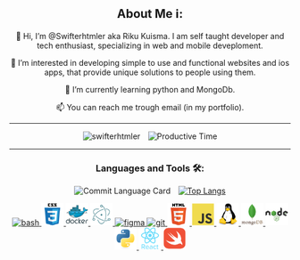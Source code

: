 <div align="center"> <h2>About Me ℹ️:</h2></div>

<div align="center">

 👋 Hi, I’m @Swifterhtmler aka Riku Kuisma. I am self taught developer and tech enthusiast,
    specializing in web and mobile deveploment.
  
 👀 I’m interested in developing simple to use and functional websites and ios apps, that provide unique solutions to people using them.
  
 🌱 I’m currently learning python and MongoDb.
  
 📫 You can reach me trough email (in my portfolio).

</div>  

---






<!---
Swifterhtmler/Swifterhtmler is a ✨ special ✨ repository because its `README.md` (this file) appears on your GitHub profile.
You can click the Preview link to take a look at your changes.
--->

<!---
<div align="left">
<p>&nbsp;<img align="left" src="https://github-readme-stats.vercel.app/api?username=swifterhtmler&show_icons=true&locale=en" alt="swifterhtmler" /></p>
</div>

<div align="right">
<img align="right" src="http://github-profile-summary-cards.vercel.app/api/cards/productive-time?username=swifterhtmler&theme=github&utcOffset=2">
</div>
--->

<p align="center">
<img src="https://github-readme-stats.vercel.app/api?username=swifterhtmler&show_icons=true&locale=en" alt="swifterhtmler" style="margin-right: 10px;" />
        <img src="http://github-profile-summary-cards.vercel.app/api/cards/productive-time?username=swifterhtmler&theme=github&utcOffset=2" alt="Productive Time" width="334" />
    </p>

---

<h3 align="center">Languages and Tools 🛠️:</h3>

<p align="center">
  <img src="http://github-profile-summary-cards.vercel.app/api/cards/most-commit-language?username=swifterhtmler&theme=github&exclude=php" alt="Commit Language Card" style="margin-right: 10px;"/>
  <a href="https://github.com/anuraghazra/github-readme-stats">
    <img src="https://github-readme-stats.vercel.app/api/top-langs/?username=swifterhtmler&layout=compact&theme=vision-friendly-light" alt="Top Langs" width="363"/>
  </a>
</p>

<p align="center"> <a href="https://www.gnu.org/software/bash/" target="_blank" rel="noreferrer"> <img src="https://www.vectorlogo.zone/logos/gnu_bash/gnu_bash-icon.svg" alt="bash" width="40" height="40"/> </a>       <a href="https://www.w3schools.com/css/" target="_blank" rel="noreferrer"> <img src="https://raw.githubusercontent.com/devicons/devicon/master/icons/css3/css3-original-wordmark.svg" alt="css3" width="40" height="40"/> </a> <a href="https://www.docker.com/" target="_blank" rel="noreferrer"> <img src="https://raw.githubusercontent.com/devicons/devicon/master/icons/docker/docker-original-wordmark.svg" alt="docker" width="40" height="40"/> </a> <a href="https://www.electronjs.org" target="_blank" rel="noreferrer"> <img src="https://raw.githubusercontent.com/devicons/devicon/master/icons/electron/electron-original.svg" alt="electron" width="40" height="40"/> </a> <a href="https://www.figma.com/" target="_blank" rel="noreferrer"> <img src="https://www.vectorlogo.zone/logos/figma/figma-icon.svg" alt="figma" width="40" height="40"/> </a> <a href="https://git-scm.com/" target="_blank" rel="noreferrer"> <img src="https://www.vectorlogo.zone/logos/git-scm/git-scm-icon.svg" alt="git" width="40" height="40"/> </a> <a href="https://www.w3.org/html/" target="_blank" rel="noreferrer"> <img src="https://raw.githubusercontent.com/devicons/devicon/master/icons/html5/html5-original-wordmark.svg" alt="html5" width="40" height="40"/> </a> <a href="https://developer.mozilla.org/en-US/docs/Web/JavaScript" target="_blank" rel="noreferrer"> <img src="https://raw.githubusercontent.com/devicons/devicon/master/icons/javascript/javascript-original.svg" alt="javascript" width="40" height="40"/> </a> <a href="https://www.linux.org/" target="_blank" rel="noreferrer"> <img src="https://raw.githubusercontent.com/devicons/devicon/master/icons/linux/linux-original.svg" alt="linux" width="40" height="40"/> </a> <a href="https://www.mongodb.com/" target="_blank" rel="noreferrer"> <img src="https://raw.githubusercontent.com/devicons/devicon/master/icons/mongodb/mongodb-original-wordmark.svg" alt="mongodb" width="40" height="40"/> </a> <a href="https://nodejs.org" target="_blank" rel="noreferrer"> <img src="https://raw.githubusercontent.com/devicons/devicon/master/icons/nodejs/nodejs-original-wordmark.svg" alt="nodejs" width="40" height="40"/> </a> <a href="https://www.python.org" target="_blank" rel="noreferrer"> <img src="https://raw.githubusercontent.com/devicons/devicon/master/icons/python/python-original.svg" alt="python" width="40" height="40"/> </a> <a href="https://reactjs.org/" target="_blank" rel="noreferrer"> <img src="https://raw.githubusercontent.com/devicons/devicon/master/icons/react/react-original-wordmark.svg" alt="react" width="40" height="40"/> </a> <a href="https://developer.apple.com/swift/" target="_blank" rel="noreferrer"> <img src="https://raw.githubusercontent.com/devicons/devicon/master/icons/swift/swift-original.svg" alt="swift" width="40" height="40"/> </a> </p>

